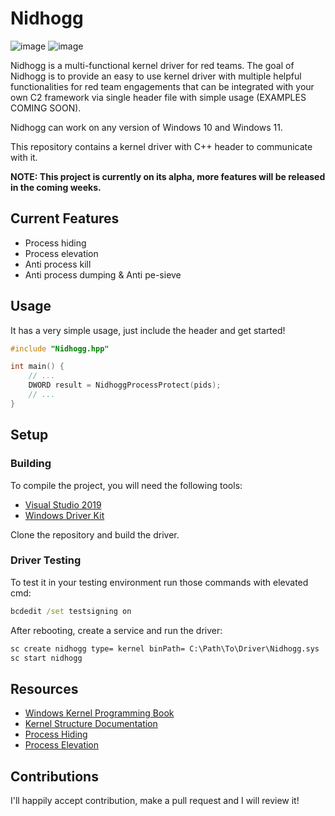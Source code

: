 # Nidhogg

![image](https://img.shields.io/badge/C%2B%2B-00599C?style=for-the-badge&logo=c%2B%2B&logoColor=white) ![image](https://img.shields.io/badge/Windows-0078D6?style=for-the-badge&logo=windows&logoColor=white)

Nidhogg is a multi-functional kernel driver for red teams. The goal of Nidhogg is to provide an easy to use kernel driver with multiple helpful functionalities for red team engagements that can be integrated with your own C2 framework via single header file with simple usage (EXAMPLES COMING SOON).

Nidhogg can work on any version of Windows 10 and Windows 11.

This repository contains a kernel driver with C++ header to communicate with it.

**NOTE: This project is currently on its alpha, more features will be released in the coming weeks.**

## Current Features

- Process hiding
- Process elevation
- Anti process kill
- Anti process dumping & Anti pe-sieve

## Usage

It has a very simple usage, just include the header and get started!

```cpp
#include "Nidhogg.hpp"

int main() {
    // ...
    DWORD result = NidhoggProcessProtect(pids);
    // ...
}
```

## Setup

### Building

To compile the project, you will need the following tools:

- [Visual Studio 2019](https://visualstudio.microsoft.com/thank-you-downloading-visual-studio/?sku=Community&rel=16)
- [Windows Driver Kit](https://docs.microsoft.com/en-us/windows-hardware/drivers/download-the-wdk)

Clone the repository and build the driver.

### Driver Testing

To test it in your testing environment run those commands with elevated cmd:

```cmd
bcdedit /set testsigning on
```

After rebooting, create a service and run the driver:

```cmd
sc create nidhogg type= kernel binPath= C:\Path\To\Driver\Nidhogg.sys
sc start nidhogg
```

## Resources

- [Windows Kernel Programming Book](https://github.com/zodiacon/windowskernelprogrammingbook)
- [Kernel Structure Documentation](https://www.vergiliusproject.com)
- [Process Hiding](https://github.com/landhb/HideProcess)
- [Process Elevation](https://www.ired.team/miscellaneous-reversing-forensics/windows-kernel-internals/how-kernel-exploits-abuse-tokens-for-privilege-escalation)

## Contributions

I'll happily accept contribution, make a pull request and I will review it!
